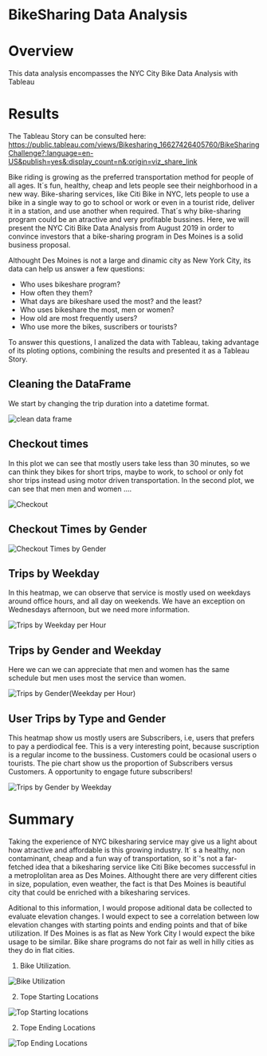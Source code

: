 # BikeSharing Data Analysis

# Overview
This data analysis encompasses the NYC City Bike Data Analysis with Tableau


# Results

The Tableau Story can be consulted here:
https://public.tableau.com/views/Bikesharing_16627426405760/BikeSharingChallenge?:language=en-US&publish=yes&:display_count=n&:origin=viz_share_link


Bike riding is growing as the preferred transportation method for people of all ages. It´s fun, healthy, cheap and lets people see their neighborhood in a new way. Bike-sharing services, like Citi Bike in NYC, lets people to use a bike in a single way to go  to school or work or even in a tourist ride, deliver it in a station, and use another when required. That´s why bike-sharing program could be an atractive and very profitable bussines. Here, we will present the NYC Citi Bike Data Analysis from August 2019 in order to  convince investors that a bike-sharing program in Des Moines is a solid business proposal.

Althought Des Moines is not a large and dinamic city as New York City, its data can help us answer a few questions:  

  - Who uses bikeshare program?
  - How often they them?
  - What days are bikeshare used the most? and the least?
  - Who uses bikeshare the most, men or women? 
  - How old are most frequently users?
  - Who use more the bikes, suscribers or tourists?
 
To answer this questions, I analized the data with Tableau, taking advantage of its ploting options, combining the results and presented it  as a Tableau Story. 

## Cleaning the DataFrame
We start by changing the trip duration into a datetime format.

![clean data frame](https://user-images.githubusercontent.com/104540261/189543335-f75bbeb7-0928-4ec3-ab77-1058a9d19f0c.png)


## Checkout times 
In this plot we can see that mostly users take less than 30 minutes, so we can think they bikes for short trips, maybe to work, to school or only fot shor trips instead using motor driven transportation. In the second plot, we can see that men men and women ....

![Checkout](https://user-images.githubusercontent.com/104540261/189544056-5b98757e-827f-4c8b-90fb-b7f2187cfbf9.png)

## Checkout Times by Gender

![Checkout Times by Gender](https://user-images.githubusercontent.com/104540261/189544104-8f3c9e64-fef8-4bd9-a8a7-5d0ba91b5d13.png)


## Trips by Weekday 
In this heatmap, we can observe that service is mostly used on weekdays around office hours, and all day on weekends. We have an exception on Wednesdays afternoon, but we need more information.

![Trips by Weekday per Hour](https://user-images.githubusercontent.com/104540261/189544197-d0a5a4c5-c242-4440-94aa-9474b6b50363.png)


## Trips by Gender and Weekday
Here we can we can appreciate  that men and women has the same schedule  but men uses most the service than women. 

![Trips by Gender(Weekday per Hour)](https://user-images.githubusercontent.com/104540261/189544272-f7feb388-206a-459f-a1d1-fac93b4576cc.png)


## User Trips by Type and Gender 
This heatmap show us mostly users are Subscribers, i.e, users that prefers to  pay a perdiodical fee. This is a very interesting point, because suscription  is  a regular income to the bussiness. Customers could be ocasional users o tourists. The pie chart show us the proportion of Subscribers versus Customers. A opportunity to engage future subscribers!

![Trips by Gender by Weekday](https://user-images.githubusercontent.com/104540261/189544570-93959601-7758-4e32-a01b-ff9c23e4f70e.png)


# Summary 
Taking the experience of NYC bikesharing service may  give us a light about how atractive and affordable is this growing industry. It´ s a healthy, non contaminant, cheap and a fun way of transportation, so it´'s not a far-fetched idea that a bikesharing service like Citi Bike becomes successful in a metroplolitan area as  Des Moines. Althought there are very different cities in size, population, even weather, the fact is that Des Moines is beautiful city  that could be enriched  with a bikesharing services. 

Aditional to this information, I would propose aditional data be collected to evaluate elevation changes. I would expect to see a correlation between low elevation changes with starting points and ending points and that of bike utilization. If Des Moines is as flat as New York City I would expect the bike usage to be similar. Bike share programs do not fair as well in hilly cities as they do in flat cities.
  1. Bike Utilization.
  
  ![Bike Utilization](https://user-images.githubusercontent.com/104540261/189545032-5331137e-6d23-45af-b6f3-1fac390dcda4.png)

  2. Tope Starting Locations
  
  ![Top Starting locations](https://user-images.githubusercontent.com/104540261/189545065-fd1a42de-49eb-4e86-af0c-2f959c42de3a.png)
  
  2. Tope Ending Locations
  
  ![Top Ending Locations](https://user-images.githubusercontent.com/104540261/189545110-086e5f88-09a9-4c2e-9a02-3c5b221c9242.png)



